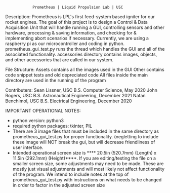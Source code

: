                 Prometheus | Liquid Propulsion Lab | USC
Description:
    Prometheus is LPL's first feed-system based igniter for our rocket engines. 
    The goal of this project is to design a Control & Data Acquisition Unit that will handle running a GUI, controlling sensors and other hardware, processing & saving information, and checking for & implementing abort scenarios if necessary.
    Currently, we are using a raspberry pi as our microcontroller and coding in python.
    prometheus_gui_test.py runs the thread which handles the GUI and all of the associated functionality.
    accessories directory contains images, objects, and other accessories that are called in our system.
    
File Structure:
    Assets contains all the images used in the GUI
    Other contains code snippet tests and old depreciated code
    All files inside the main directory are used in the running of the program 

Contributers:
    Sean Lissner, USC B.S. Computer Science, May 2020
    John Rogers, USC B.S. Astronautical Engineering, December 2021
    Natan Benchimol, USC B.S. Electrical Engineering, December 2020

IMPORTANT OPERATIONAL NOTES:
  - python version: python3
  - required python packages: tkinter, PIL
  - There are 3 image files that must be included in the same directory as prometheus_gui_test.py for proper functionality. (negletting to include these image will NOT break the gui, but will decrease friendliness of user interface. 
  - Intended operational screen size is **** 20.5in (520.7mm) (Length) x 11.5in (292.1mm) (Height)****. If you are editing/testing the file on a smaller screen size, some adjustments may need to be made. These are mostly just visual adjustments and will most likely not affect functionality of the program. We intend to include notes at the top of prometheus_gui_test.py with instructions on what needs to be changed in order to factor in the adjusted screen size
